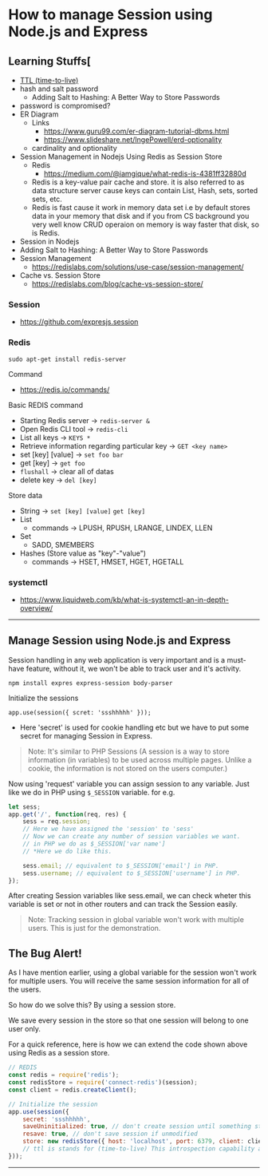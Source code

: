 # How to manage Session using Node.js and Express

## Learning Stuffs[
- [TTL (time-to-live)](https://searchnetworking.techtarget.com/definition/time-to-live#:~:text=Time%2Dto%2Dlive%20(TTL)%20is%20a%20value%20in,long%20and%20should%20be%20discarded.)
- hash and salt password
	- Adding Salt to Hashing: A Better Way to Store Passwords
- password is compromised?
- ER Diagram
	- Links
		- https://www.guru99.com/er-diagram-tutorial-dbms.html
		- https://www.slideshare.net/IngePowell/erd-optionality
	- cardinality and optionality
- Session Management in Nodejs Using Redis as Session Store
	- Redis
		- https://medium.com/@iamgique/what-redis-is-4381ff32880d
	- Redis is a key-value pair cache and store. it is also referred to as data structure server cause keys can contain List, Hash, sets, sorted sets, etc.
	- Redis is fast cause it work in memory data set i.e by default stores data in your memory that disk and if you from CS background you very well know CRUD operaion on memory is way faster that disk, so is Redis.
- Session in Nodejs
- Adding Salt to Hashing: A Better Way to Store Passwords
- Session Management
	- https://redislabs.com/solutions/use-case/session-management/
- Cache vs. Session Store
	- https://redislabs.com/blog/cache-vs-session-store/

### Session
- https://github.com/expresjs.session

### Redis

`sudo apt-get install redis-server`

Command
- https://redis.io/commands/

Basic REDIS command
- Starting Redis server -> `redis-server &`
- Open Redis CLI tool -> `redis-cli`
- List all keys -> `KEYS *`
- Retrieve information regarding particular key -> `GET <key name>`
- set [key] [value] -> `set foo bar`
- get [key] -> `get foo` 
- `flushall` -> clear all of datas
- delete key -> `del [key]`

Store data
- String -> `set [key] [value]` `get [key]`
- List
	- commands -> LPUSH, RPUSH, LRANGE, LINDEX, LLEN
- Set 
	- SADD, SMEMBERS
- Hashes (Store value as "key"-"value")
	- commands -> HSET, HMSET, HGET, HGETALL

### systemctl
- https://www.liquidweb.com/kb/what-is-systemctl-an-in-depth-overview/

---

## Manage Session using Node.js and Express

Session handling in any web application is very important and is a must-have feature, without it, we won't be able to track user and it's activity.

`npm install expres express-session body-parser`

Initialize the sessions

`app.use(session({ scret: 'ssshhhhh' }));`

- Here 'secret' is used for cookie handling etc but we have to put some secret for managing Session in Express.

> Note: It's similar to PHP Sessions (A session is a way to store information (in variables) to be used across multiple pages. Unlike a cookie, the information is not stored on the users computer.)

Now using 'request' variable you can assign session to any variable. Just like we do in PHP using `$_SESSION` variable. for e.g.

```JavaScript
let sess;
app.get('/', function(req, res) {
	sess = req.session;
	// Here we have assigned the 'session' to 'sess'
	// Now we can create any number of session variables we want.
	// in PHP we do as $_SESSION['var name']
	// *Here we do like this.

	sess.email; // equivalent to $_SESSION['email'] in PHP.
	sess.username; // equivalent to $_SESSION['username'] in PHP.
});
```

After creating Session variables like sess.email, we can check wheter this variable is set or not in other routers and can track the Session easily.

> Note: Tracking session in global variable won't work with multiple users. This is just for the demonstration.

## The Bug Alert!
As I have mention earlier, using a global variable for the session won't work for multiple users. You will receive the same session information for all of the users.

So how do we solve this? By using a session store.

We save every session in the store so that one session will belong to one user only. 

For a quick reference, here is how we can extend the code shown above using Redis as a session store.

```JavaScript
// REDIS
const redis = require('redis');
const redisStore = require('connect-redis')(session);
const client = redis.createClient();

// Initialize the session 
app.use(session({ 
	secret: 'ssshhhhh', 
	saveUninitialized: true, // don't create session until something stored
	resave: true, // don't save session if unmodified
	store: new redisStore({ host: 'localhost', port: 6379, client: client, ttl: 260 })
	// ttl is stands for (time-to-live) This introspection capability allows a Redis client to check how many seconds a given key will continue to be part of the dataset.
}));
```

---

